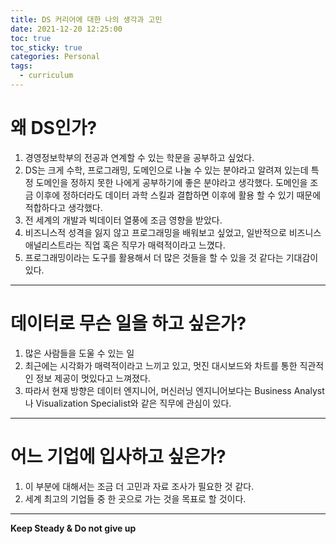 ```yaml
---
title: DS 커리어에 대한 나의 생각과 고민
date: 2021-12-20 12:25:00
toc: true
toc_sticky: true
categories: Personal
tags:
  - curriculum
---
```


# 왜 DS인가?

1. 경영정보학부의 전공과 연계할 수 있는 학문을 공부하고 싶었다.
2. DS는 크게 수학, 프로그래밍, 도메인으로 나눌 수 있는 분야라고 알려져 있는데 특정 도메인을 정하지 못한 나에게
공부하기에 좋은 분야라고 생각했다. 도메인을 조금 이후에 정하더라도 데이터 과학 스킬과 결합하면 이후에 활용
할 수 있기 때문에 적합하다고 생각했다.
3. 전 세계의 개발과 빅데이터 열풍에 조금 영향을 받았다. 
4. 비즈니스적 성격을 잃지 않고 프로그래밍을 배워보고 싶었고, 일반적으로 비즈니스 애널리스트라는 직업 혹은 직무가
매력적이라고 느꼈다.
5. 프로그래밍이라는 도구를 활용해서 더 많은 것들을 할 수 있을 것 같다는 기대감이 있다.

***


# 데이터로 무슨 일을 하고 싶은가?
1. 많은 사람들을 도울 수 있는 일
2. 최근에는 시각화가 매력적이라고 느끼고 있고, 멋진 대시보드와 차트를 통한 직관적인 정보 제공이
멋있다고 느껴졌다.
3. 따라서 현재 방향은 데이터 엔지니어, 머신러닝 엔지니어보다는 Business Analyst나 Visualization Specialist와
같은 직무에 관심이 있다.

***

# 어느 기업에 입사하고 싶은가?
1. 이 부분에 대해서는 조금 더 고민과 자료 조사가 필요한 것 같다.
2. 세계 최고의 기업들 중 한 곳으로 가는 것을 목표로 할 것이다.

***

**Keep Steady & Do not give up**
 